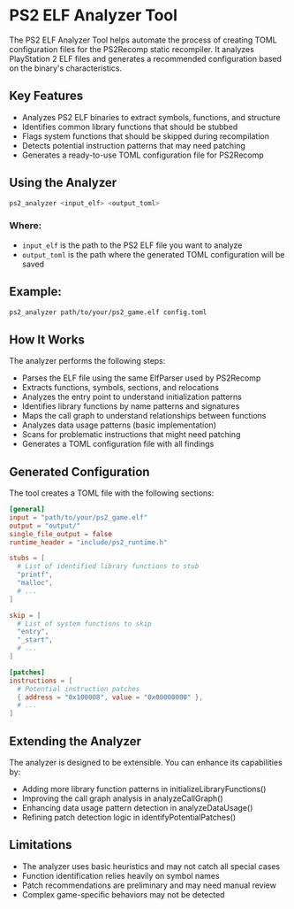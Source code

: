 # PS2 ELF Analyzer Tool

The PS2 ELF Analyzer Tool helps automate the process of creating TOML configuration files for the PS2Recomp static recompiler. It analyzes PlayStation 2 ELF files and generates a recommended configuration based on the binary's characteristics.

## Key Features

* Analyzes PS2 ELF binaries to extract symbols, functions, and structure
* Identifies common library functions that should be stubbed
* Flags system functions that should be skipped during recompilation
* Detects potential instruction patterns that may need patching
* Generates a ready-to-use TOML configuration file for PS2Recomp

## Using the Analyzer
```bash
ps2_analyzer <input_elf> <output_toml>
```

### Where:

* `input_elf` is the path to the PS2 ELF file you want to analyze
* `output_toml` is the path where the generated TOML configuration will be saved

## Example:
```bash
ps2_analyzer path/to/your/ps2_game.elf config.toml
```

## How It Works
The analyzer performs the following steps:

* Parses the ELF file using the same ElfParser used by PS2Recomp
* Extracts functions, symbols, sections, and relocations
* Analyzes the entry point to understand initialization patterns
* Identifies library functions by name patterns and signatures
* Maps the call graph to understand relationships between functions
* Analyzes data usage patterns (basic implementation)
* Scans for problematic instructions that might need patching
* Generates a TOML configuration file with all findings

## Generated Configuration
The tool creates a TOML file with the following sections:
```toml
[general]
input = "path/to/your/ps2_game.elf"
output = "output/"
single_file_output = false
runtime_header = "include/ps2_runtime.h"

stubs = [
  # List of identified library functions to stub
  "printf",
  "malloc",
  # ...
]

skip = [
  # List of system functions to skip
  "entry",
  "_start",
  # ...
]

[patches]
instructions = [
  # Potential instruction patches
  { address = "0x100008", value = "0x00000000" },
  # ...
]
```

## Extending the Analyzer
The analyzer is designed to be extensible. You can enhance its capabilities by:

* Adding more library function patterns in initializeLibraryFunctions()
* Improving the call graph analysis in analyzeCallGraph()
* Enhancing data usage pattern detection in analyzeDataUsage()
* Refining patch detection logic in identifyPotentialPatches()

## Limitations

* The analyzer uses basic heuristics and may not catch all special cases
* Function identification relies heavily on symbol names
* Patch recommendations are preliminary and may need manual review
* Complex game-specific behaviors may not be detected 
